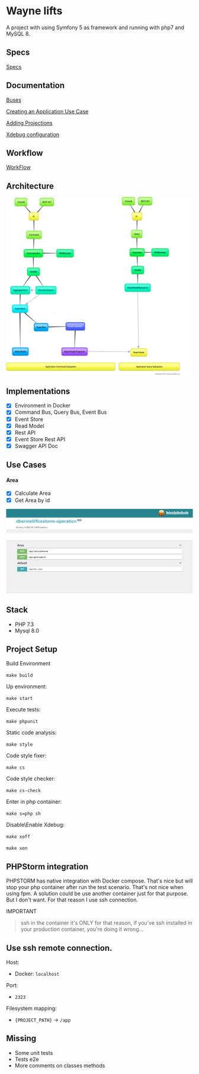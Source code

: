 # Wayne lifts

A project with using Symfony 5 as framework and running with php7 and MySQL 8.
## Specs

<a href="https://dberniell.github.io/firestorm-operation/" target="blank">Specs</a>

## Documentation

[Buses](https://github.com/dberniell/firestorm-operation/blob/master/docs/GetStarted/Buses.md)

[Creating an Application Use Case](https://github.com/dberniell/firestorm-operation/blob/master/docs/GetStarted/UseCases.md)

[Adding Projections](https://github.com/dberniell/firestorm-operation/blob/master/docs/GetStarted/Projections.md)

[Xdebug configuration](https://github.com/dberniell/firestorm-operation/blob/master/docs/GetStarted/Xdebug.md)

## Workflow
[WorkFlow](https://github.com/dberniell/firestorm-operation/blob/master/docs/WorkFlow.md)

## Architecture

![Architecture](https://github.com/dberniell/firestorm-operation/blob/master/docs/architecture.png)

## Implementations

- [x] Environment in Docker
- [x] Command Bus, Query Bus, Event Bus
- [x] Event Store
- [x] Read Model
- [x] Rest API
- [x] Event Store Rest API 
- [x] Swagger API Doc

## Use Cases

#### Area
- [x] Calculate Area
- [x] Get Area by id

![API Doc](https://github.com/dberniell/firestorm-operation/blob/master/docs/swagger.png)

## Stack

- PHP 7.3
- Mysql 8.0

## Project Setup
Build Environment

`make build`

Up environment:

`make start`

Execute tests:

`make phpunit`

Static code analysis:

`make style`

Code style fixer:

`make cs`

Code style checker:

`make cs-check`

Enter in php container:

`make s=php sh`

Disable\Enable Xdebug:

`make xoff`

`make xon`

## PHPStorm integration

PHPSTORM has native integration with Docker compose. That's nice but will stop your php container after run the test scenario. That's not nice when using fpm. A solution could be use another container just for that purpose. But I don't want. For that reason I use ssh connection.

IMPORTANT

> ssh in the container it's ONLY for that reason, if you've ssh installed in your production container, you're doing it wrong... 

Use ssh remote connection.
---

Host: 
- Docker: `localhost`

Port: 
 - `2323`

Filesystem mapping:
 - `{PROJECT_PATH}` -> `/app`

## Missing

- Some unit tests
- Tests e2e
- More comments on classes methods